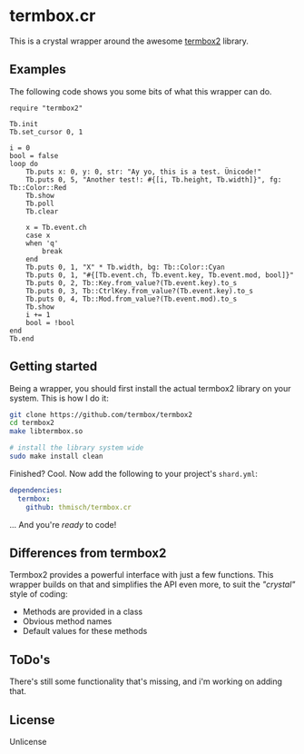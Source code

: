 # termbox.cr
This is a crystal wrapper around the awesome [termbox2](https://github.com/termbox/termbox2) library.

## Examples
The following code shows you some bits of what this wrapper can do.

```crystal
require "termbox2"

Tb.init
Tb.set_cursor 0, 1

i = 0
bool = false
loop do
    Tb.puts x: 0, y: 0, str: "Ay yo, this is a test. Ünicode!"
    Tb.puts 0, 5, "Another test!: #{[i, Tb.height, Tb.width]}", fg: Tb::Color::Red
    Tb.show
    Tb.poll
    Tb.clear

    x = Tb.event.ch
    case x
    when 'q'
        break
    end
    Tb.puts 0, 1, "X" * Tb.width, bg: Tb::Color::Cyan
    Tb.puts 0, 1, "#{[Tb.event.ch, Tb.event.key, Tb.event.mod, bool]}"
    Tb.puts 0, 2, Tb::Key.from_value?(Tb.event.key).to_s
    Tb.puts 0, 3, Tb::CtrlKey.from_value?(Tb.event.key).to_s
    Tb.puts 0, 4, Tb::Mod.from_value?(Tb.event.mod).to_s
    Tb.show
    i += 1
    bool = !bool
end
Tb.end
```

## Getting started
Being a wrapper, you should first install the actual termbox2 library on your
system. This is how I do it:

```sh
git clone https://github.com/termbox/termbox2
cd termbox2
make libtermbox.so

# install the library system wide
sudo make install clean
```

Finished? Cool. Now add the following to your project's `shard.yml`: 

```yaml
dependencies:
  termbox:
    github: thmisch/termbox.cr
```

... And you're *ready* to code!

## Differences from termbox2
Termbox2 provides a powerful interface with just a few functions.
This wrapper builds on that and simplifies the API even more, to suit the
*"crystal"* style of coding:

- Methods are provided in a class
- Obvious method names
- Default values for these methods

## ToDo's
There's still some functionality that's missing, and i'm working on adding that.

## License
Unlicense
